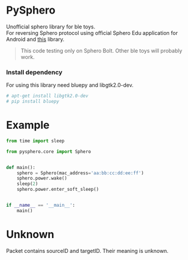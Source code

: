 # PySphero

Unofficial sphero library for ble toys.  
For reversing Sphero protocol using official Sphero Edu application for Android and [this](https://github.com/igbopie/spherov2.js) library.

> This code testing only on Sphero Bolt. Other ble toys will probably work.

### Install dependency
For using this library need bluepy and libgtk2.0-dev.
```bash
# apt-get install libgtk2.0-dev
# pip install bluepy
```

# Example
```python
from time import sleep

from pysphero.core import Sphero


def main():
    sphero = Sphero(mac_address='aa:bb:cc:dd:ee:ff')
    sphero.power.wake()
    sleep(2)
    sphero.power.enter_soft_sleep()


if __name__ == '__main__':
    main()

```

# Unknown
Packet contains sourceID and targetID. Their meaning is unknown.